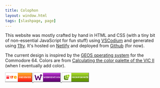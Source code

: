 ```yaml
---
title: Colophon
layout: window.html
tags: [slashpage, page]
---
```


This website was mostly crafted by hand in HTML and CSS (with a tiny bit of non-essential JavaScript for fun stuff) using <a href="https://vscodium.com/">VSCodium</a> and generated using [11ty](https://www.11ty.dev/). It's hosted on <a href="https://www.netlify.com/">Netlify</a> and deployed from <a href="https://github.com/cobbland/cobb.land">Github</a> (for now).</a>

The current design is inspired by the [GEOS operating system](https://en.wikipedia.org/wiki/GEOS_(8-bit_operating_system)) for the Commodore 64. Colors are from [Calculating the color palette of the VIC II](https://www.pepto.de/projects/colorvic/) (when I eventually add color).

<div class="reply-buttons">
    <a class="link-button" href="https://indieweb.org/">
        <img src="/images/indieweb88x31-flat.png" alt="indieweb.org" height="31" width="88">
    </a>
    <a class="link-button" href="https://www.w3.org/TR/webmention/">
        <img src="/images/webmention88x31-flat.png" alt="webmentions" height="31" width="88">
    </a>
    <a class="link-button" href="https://microformats.org/">
        <img src="/images/microformats88x31-flat.png" alt="microformats" height="31" width="88">
    </a>
</div>